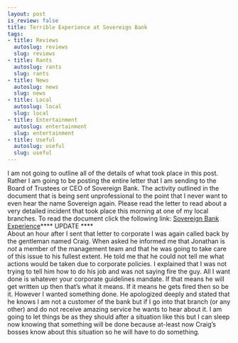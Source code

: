 ```yaml
--- 
layout: post
is_review: false
title: Terrible Experience at Sovereign Bank
tags: 
- title: Reviews
  autoslug: reviews
  slug: reviews
- title: Rants
  autoslug: rants
  slug: rants
- title: News
  autoslug: news
  slug: news
- title: Local
  autoslug: local
  slug: local
- title: Entertainment
  autoslug: entertainment
  slug: entertainment
- title: Useful
  autoslug: useful
  slug: useful
---
```

I am not going to outline all of the details of what took place in this post.  Rather I am going to be posting the entire letter that I am sending to the Board of Trustees or CEO of Sovereign Bank.  The activity outlined in the document that is being sent unprofessional to the point that I never want to even hear the name Sovereign again.  Please read the letter to read about a very detailed incident that took place this morning at one of my local branches.  To read the document click the following link: [Sovereign Bank Experience](http://www.josephcrawford.com/wp-content/uploads/2009/12/sovereign.pdf)**** UPDATE ****<br />About an hour after I sent that letter to corporate I was again called back by the gentleman named Craig.  When asked he informed me that Jonathan is *not* a member of the management team and that he was going to take care of this issue to his fullest extent.  He told me that he could not tell me what actions would be taken due to corporate policies.  I explained that I was not trying to tell him how to do his job and was not saying fire the guy.  All I want done is whatever your corporate guidelines mandate.  If that means he will get written up then that&#8217;s what it means.  If it means he gets fired then so be it.  However I wanted something done.  He apologized deeply and stated that he knows I am not a customer of the bank but if I go into that branch (or any other) and do not receive amazing service he wants to hear about it.  I am going to let things be as they should after a situation like this but I can sleep now knowing that something will be done because at-least now Craig&#8217;s bosses know about this situation so he will have to do something.
